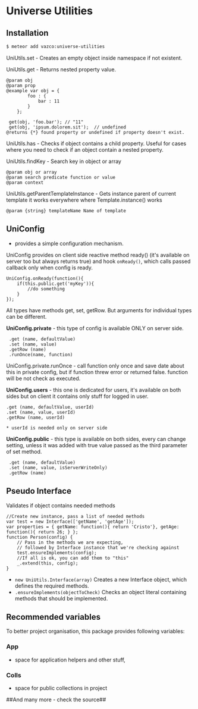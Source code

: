 # Universe Utilities

## Installation

```sh
$ meteor add vazco:universe-utilities
```

UniUtils.set - Creates an empty object inside namespace if not existent.

UniUtils.get - Returns nested property value.
```
@param obj
@param prop
@example var obj = {
        foo : {
            bar : 11
        }
    };

 get(obj, 'foo.bar'); // "11"
 get(obj, 'ipsum.dolorem.sit');  // undefined
@returns {*} found property or undefined if property doesn't exist.
```
UniUtils.has - Checks if object contains a child property.
Useful for cases where you need to check if an object contain a nested property.

UniUtils.findKey - Search key in object or array
```
@param obj or array
@param search predicate function or value
@param context
```

UniUtils.getParentTemplateInstance - Gets instance parent of current template it works everywhere where Template.instance() works
```
@param {string} templateName Name of template
```

## UniConfig
- provides a simple configuration mechanism.

UniConfig provides on client side reactive method ready() (it's available on server too but always returns true)
and hook `onReady()`, which calls passed callback only when config is ready.


```
UniConfig.onReady(function(){
    if(this.public.get('myKey')){
        //do something
    }
});
```

All types have methods get, set, getRow.
But arguments for individual types can be different.

**UniConfig.private** - this type of config is available ONLY on server side.

```
 .get (name, defaultValue)
 .set (name, value)
 .getRow (name)
 .runOnce(name, function)
```
UniConfig.private.runOnce - call function only once and save date about this in private config,
but if function threw error or returned false. function will be not check as executed. 

**UniConfig.users** - this one is dedicated for users, it's available on both sides but on client it contains only stuff for logged in user.

```
.get (name, defaultValue, userId)
.set (name, value, userId)
.getRow (name, userId)

* userId is needed only on server side
```

**UniConfig.public** - this type is available on both sides, every can change setting, unless it was added with true value passed as the third parameter of set method.

```
 .get (name, defaultValue)
 .set (name, value, isServerWriteOnly)
 .getRow (name)

```

## Pseudo Interface
Validates if object contains needed methods

```
//Create new instance, pass a list of needed methods
var test = new Interface(['getName', 'getAge']);
var properties = { getName: function(){ return 'Cristo'}, getAge: function(){ return 26; } };
function Person(config) {
	// Pass in the methods we are expecting,
	// followed by Interface instance that we're checking against
	test.ensureImplements(config);
	//If all is ok, you can add them to "this"
	_.extend(this, config);
}
```

- `new UniUtils.Interface(array)` Creates a new Interface object, which defines the required methods.
- `.ensureImplements(objectToCheck)` Checks an object literal containing methods that should be implemented.

## Recommended variables
To better project organisation, this package provides following variables:

### App
- space for application helpers and other stuff,

### Colls
- space for public collections in project

##And many more - check the source##

